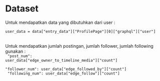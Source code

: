 # Dataset

Untuk mendapatkan data yang dibutuhkan dari user :<br>
<code> user_data = data["entry_data"]["ProfilePage"][0]["graphql"]["user"] </code><br>

Untuk mendapatkan jumlah postingan, jumlah follower, jumlah following gunakan : <br>
<code> "post_num": user_data["edge_owner_to_timeline_media"]["count"] </code> <br>
<code> "follower_num": user_data["edge_followed_by"]["count"] </code> <br>
<code> "following_num": user_data["edge_follow"]["count"] </code> <br>
